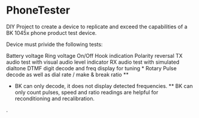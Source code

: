 # PhoneTester
DIY Project to create a device to replicate and exceed the capabilities of a BK 1045x phone product test device.


Device must privide the following tests:

Battery voltage
Ring voltage
On/Off Hook indication
Polarity reversal
TX audio test with visual audio level indicator
RX audio test with simulated dialtone 
DTMF digit decode and freq display for tuning *
Rotary Pulse decode as well as dial rate / make & break ratio **

* BK can only decode, it does not display detected frequencies.
** BK can only count pulses, speed and ratio readings are helpful for reconditioning and recalibration.

.
